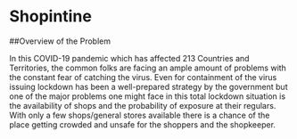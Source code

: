 # Shopintine

##Overview of the Problem

In this COVID-19 pandemic which has affected 213 Countries and Territories, the common folks are facing an ample amount of problems with the constant fear of catching the virus. Even for containment of the virus issuing lockdown has been a well-prepared strategy by the government but one of the major problems one might face in this total lockdown situation is the availability of shops and the probability of exposure at their regulars. With only a few shops/general stores available there is a chance of the place getting crowded and unsafe for the shoppers and the shopkeeper.  

